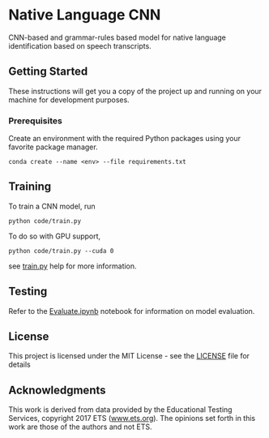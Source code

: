 # Native Language CNN

CNN-based and grammar-rules based model for native language identification based on speech transcripts.

## Getting Started

These instructions will get you a copy of the project up and running on your machine for development purposes.

### Prerequisites

Create an environment with the required Python packages using your favorite package manager.

```
conda create --name <env> --file requirements.txt
```

## Training

To train a CNN model, run

```
python code/train.py
```

To do so with GPU support,

```
python code/train.py --cuda 0
```

see [train.py](code/train.py) help for more information.

## Testing

Refer to the [Evaluate.ipynb](Evaluate.ipynb) notebook for information on model evaluation.

## License

This project is licensed under the MIT License - see the [LICENSE](LICENSE) file for details

## Acknowledgments

This work is derived from data provided by the Educational Testing Services, copyright 2017 ETS (www.ets.org). The opinions set forth in this work are those of the authors and not ETS.
